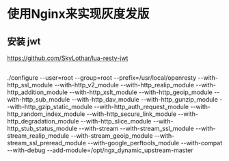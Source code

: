 # 使用Nginx来实现灰度发版


## 安装 jwt

https://github.com/SkyLothar/lua-resty-jwt


## 

./configure --user=root --group=root --prefix=/usr/local/openresty --with-http_ssl_module --with-http_v2_module --with-http_realip_module --with-http_addition_module --with-http_xslt_module --with-http_geoip_module --with-http_sub_module --with-http_dav_module --with-http_gunzip_module --with-http_gzip_static_module --with-http_auth_request_module --with-http_random_index_module --with-http_secure_link_module --with-http_degradation_module --with-http_slice_module --with-http_stub_status_module --with-stream --with-stream_ssl_module --with-stream_realip_module --with-stream_geoip_module --with-stream_ssl_preread_module --with-google_perftools_module --with-compat --with-debug --add-module=/opt/ngx_dynamic_upstream-master